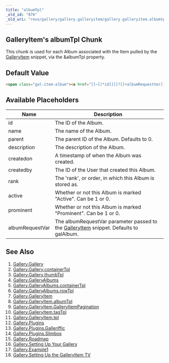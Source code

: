 ```yaml
---
title: "albumTpl"
_old_id: "876"
_old_uri: "revo/gallery/gallery.galleryitem/gallery.galleryitem.albumtpl"
---
```


## GalleryItem's albumTpl Chunk

 This chunk is used for each Album associated with the Item pulled by the [GalleryItem](/extras/gallery/gallery.galleryitem "Gallery.GalleryItem") snippet, via the &albumTpl property.

## Default Value

 ``` html 
<span class="gal-item-album"><a href="[[~[[*id]]]]?[[+albumRequestVar]]=[[+id]]">[[+name]]</a></span>
```

## Available Placeholders

 | Name            | Description                                                                                                                                         |
 | --------------- | --------------------------------------------------------------------------------------------------------------------------------------------------- |
 | id              | The ID of the Album.                                                                                                                                |
 | name            | The name of the Album.                                                                                                                              |
 | parent          | The parent ID of the Album. Defaults to 0.                                                                                                          |
 | description     | The description of the Album.                                                                                                                       |
 | createdon       | A timestamp of when the Album was created.                                                                                                          |
 | createdby       | The ID of the User that created this Album.                                                                                                         |
 | rank            | The 'rank', or order, in which this Album is stored as.                                                                                             |
 | active          | Whether or not this Album is marked "Active". Can be 1 or 0.                                                                                        |
 | prominent       | Whether or not this Album is marked "Prominent". Can be 1 or 0.                                                                                     |
 | albumRequestVar | The albumRequestVar parameter passed to the [GalleryItem](/extras/gallery/gallery.galleryitem "Gallery.GalleryItem") snippet. Defaults to galAlbum. |

## See Also

1. [Gallery.Gallery](/extras/gallery/gallery.gallery)
  1. [Gallery.Gallery.containerTpl](/extras/gallery/gallery.gallery/gallery.gallery.containertpl)
  2. [Gallery.Gallery.thumbTpl](/extras/gallery/gallery.gallery/gallery.gallery.thumbtpl)
2. [Gallery.GalleryAlbums](/extras/gallery/gallery.galleryalbums)
  1. [Gallery.GalleryAlbums.containerTpl](/extras/gallery/gallery.galleryalbums/gallery.galleryalbums.containertpl)
  2. [Gallery.GalleryAlbums.rowTpl](/extras/gallery/gallery.galleryalbums/gallery.galleryalbums.rowtpl)
3. [Gallery.GalleryItem](/extras/gallery/gallery.galleryitem)
  1. [Gallery.GalleryItem.albumTpl](/extras/gallery/gallery.galleryitem/gallery.galleryitem.albumtpl)
  2. [Gallery.GalleryItem.GalleryItemPagination](/extras/gallery/gallery.galleryitem/gallery.galleryitem.galleryitempagination)
  3. [Gallery.GalleryItem.tagTpl](/extras/gallery/gallery.galleryitem/gallery.galleryitem.tagtpl)
  4. [Gallery.GalleryItem.tpl](/extras/gallery/gallery.galleryitem/gallery.galleryitem.tpl)
4. [Gallery.Plugins](/extras/gallery/gallery.plugins)
  1. [Gallery.Plugins.Galleriffic](/extras/gallery/gallery.plugins/gallery.plugins.galleriffic)
  2. [Gallery.Plugins.Slimbox](/extras/gallery/gallery.plugins/gallery.plugins.slimbox)
5. [Gallery.Roadmap](/extras/gallery/gallery.roadmap)
6. [Gallery.Setting Up Your Gallery](/extras/gallery/gallery.setting-up-your-gallery)
7. [Gallery.Example1](/extras/gallery/gallery.example1)
8. [Gallery.Setting Up the GalleryItem TV](/extras/gallery/gallery.setting-up-the-galleryitem-tv)